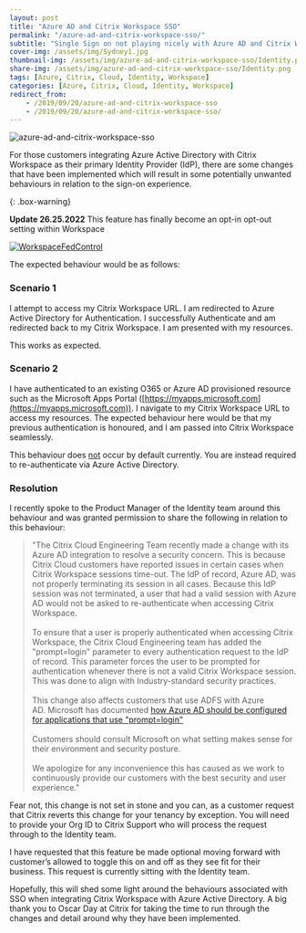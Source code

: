 ```yaml
---
layout: post
title: "Azure AD and Citrix Workspace SSO"
permalink: "/azure-ad-and-citrix-workspace-sso/"
subtitle: "Single Sign on not playing nicely with Azure AD and Citrix Workspace"
cover-img: /assets/img/Sydney1.jpg
thumbnail-img: /assets/img/azure-ad-and-citrix-workspace-sso/Identity.png
share-img: /assets/img/azure-ad-and-citrix-workspace-sso/Identity.png
tags: [Azure, Citrix, Cloud, Identity, Workspace]
categories: [Azure, Citrix, Cloud, Identity, Workspace]
redirect_from: 
    - /2019/09/20/azure-ad-and-citrix-workspace-sso
    - /2019/09/20/azure-ad-and-citrix-workspace-sso/
---
```


![azure-ad-and-citrix-workspace-sso]({{site.baseurl}}/assets/img/azure-ad-and-citrix-workspace-sso/Identity.png)

For those customers integrating Azure Active Directory with Citrix Workspace as their primary Identity Provider (IdP), there are some changes that have been implemented which will result in some potentially unwanted behaviours in relation to the sign-on experience.

{: .box-warning}

**Update 26.25.2022** This feature has finally become an opt-in opt-out setting within Workspace

[![WorkspaceFedControl]({{site.baseurl}}/assets/img/azure-ad-and-citrix-workspace-sso/WorkspaceFedControl.png)]({{site.baseurl}}/assets/img/azure-ad-and-citrix-workspace-sso/WorkspaceFedControl.png)

The expected behaviour would be as follows:

### Scenario 1

I attempt to access my Citrix Workspace URL. I am redirected to Azure Active Directory for Authentication. I successfully Authenticate and am redirected back to my Citrix Workspace. I am presented with my resources.

This works as expected.

### Scenario 2

I have authenticated to an existing O365 or Azure AD provisioned resource such as the Microsoft Apps Portal ([https://myapps.microsoft.com](https://myapps.microsoft.com)). I navigate to my Citrix Workspace URL to access my resources. The expected behaviour here would be that my previous authentication is honoured, and I am passed into Citrix Workspace seamlessly.

This behaviour does <u>not</u> occur by default currently. You are instead required to re-authenticate via Azure Active Directory.

### Resolution

I recently spoke to the Product Manager of the Identity team around this behaviour and was granted permission to share the following in relation to this behaviour:

> "The Citrix Cloud Engineering Team recently made a change with its Azure AD integration to resolve a security concern. This is because Citrix Cloud customers have reported issues in certain cases when Citrix Workspace sessions time-out. The IdP of record, Azure AD, was not properly terminating its session in all cases. Because this IdP session was not terminated, a user that had a valid session with Azure AD would not be asked to re-authenticate when accessing Citrix Workspace. <br> <br> To ensure that a user is properly authenticated when accessing Citrix Workspace, the Citrix Cloud Engineering team has added the "prompt=login" parameter to every authentication request to the IdP of record. This parameter forces the user to be prompted for authentication whenever there is not a valid Citrix Workspace session. This was done to align with Industry-standard security practices. <br> <br> This change also affects customers that use ADFS with Azure AD. Microsoft has documented [how Azure AD should be configured for applications that use "prompt=login"](https://docs.microsoft.com/en-us/windows-server/identity/ad-fs/operations/ad-fs-prompt-login) <br> <br> Customers should consult Microsoft on what setting makes sense for their environment and security posture. <br> <br> We apologize for any inconvenience this has caused as we work to continuously provide our customers with the best security and user experience."

Fear not, this change is not set in stone and you can, as a customer request that Citrix reverts this change for your tenancy by exception. You will need to provide your Org ID to Citrix Support who will process the request through to the Identity team.

I have requested that this feature be made optional moving forward with customer’s allowed to toggle this on and off as they see fit for their business. This request is currently sitting with the Identity team.

Hopefully, this will shed some light around the behaviours associated with SSO when integrating Citrix Workspace with Azure Active Directory. A big thank you to Oscar Day at Citrix for taking the time to run through the changes and detail around why they have been implemented.